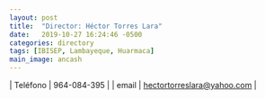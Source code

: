 ```yaml
---
layout: post
title:  "Director: Héctor Torres Lara"
date:   2019-10-27 16:24:46 -0500
categories: directory
tags: [IBISEP, Lambayeque, Huarmaca]
main_image: ancash
---
```


| Teléfono  | 964-084-395 |
| email     | hectortorreslara@yahoo.com |
